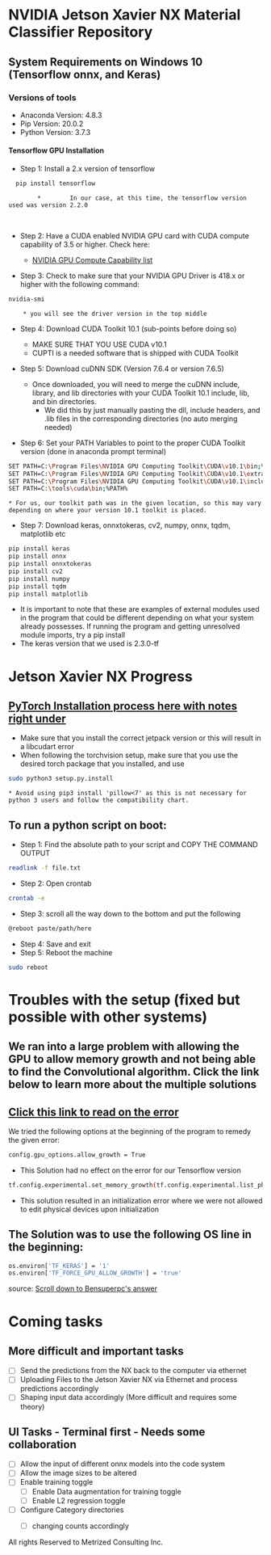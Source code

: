 # NVIDIA Jetson Xavier NX Material Classifier Repository

## System Requirements on Windows 10 (Tensorflow onnx, and Keras)

### Versions of tools
* Anaconda Version: 4.8.3
* Pip Version: 20.0.2
* Python Version: 3.7.3


#### Tensorflow GPU Installation
* Step 1: Install a 2.x version of tensorflow<br />

```bash
  pip install tensorflow
```
            *        In our case, at this time, the tensorflow version used was version 2.2.0
<br />

* Step 2: Have a CUDA enabled NVIDIA GPU card with CUDA compute capability of 3.5 or higher. Check here:<br />

    * [NVIDIA GPU Compute Capability list](https://developer.nvidia.com/cuda-gpus)

* Step 3: Check to make sure that your NVIDIA GPU Driver is 418.x or higher with the following command:
```bash
nvidia-smi
```
        * you will see the driver version in the top middle

* Step 4: Download CUDA Toolkit 10.1 (sub-points before doing so) <br />
    * MAKE SURE THAT YOU USE CUDA v10.1
    * CUPTI is a needed software that is shipped with CUDA Toolkit
* Step 5: Download cuDNN SDK (Version 7.6.4 or version 7.6.5)
    * Once downloaded, you will need to merge the cuDNN include, library, and lib directories with your CUDA Toolkit 10.1 include, lib, and bin directories.
        * We did this by just manually pasting the dll, include headers, and .lib files in the corresponding directories (no auto merging needed)

* Step 6: Set your PATH Variables to point to the proper CUDA Toolkit version (done in anaconda prompt terminal)
```bash
SET PATH=C:\Program Files\NVIDIA GPU Computing Toolkit\CUDA\v10.1\bin;%PATH%
SET PATH=C:\Program Files\NVIDIA GPU Computing Toolkit\CUDA\v10.1\extras\CUPTI\lib64;%PATH%
SET PATH=C:\Program Files\NVIDIA GPU Computing Toolkit\CUDA\v10.1\include;%PATH%
SET PATH=C:\tools\cuda\bin;%PATH%
```
    * For us, our toolkit path was in the given location, so this may vary depending on where your version 10.1 toolkit is placed.
* Step 7: Download keras, onnxtokeras, cv2, numpy, onnx, tqdm, matplotlib etc <br />

```bash
pip install keras
pip install onnx
pip install onnxtokeras
pip install cv2
pip install numpy
pip install tqdm
pip install matplotlib
```
* It is important to note that these are examples of external modules used in the program that could be different depending on what your system already possesses. If running the program and getting unresolved module imports, try a pip install
* The keras version that we used is 2.3.0-tf

# Jetson Xavier NX Progress

## [PyTorch Installation process here with notes right under](https://forums.developer.nvidia.com/t/pytorch-for-jetson-nano-version-1-5-0-now-available/72048)
* Make sure that you install the correct jetpack version or this will result in a libcudart error
* When following the torchvision setup, make sure that you use the desired torch package that you installed, and use
```bash
sudo python3 setup.py.install
```
    * Avoid using pip3 install 'pillow<7' as this is not necessary for python 3 users and follow the compatibility chart.
## To run a python script on boot:
* Step 1: Find the absolute path to your script and COPY THE COMMAND OUTPUT
```bash
readlink -f file.txt
```
* Step 2: Open crontab
```bash
crontab -e
```
* Step 3: scroll all the way down to the bottom and put the following
```bash
@reboot paste/path/here
```
* Step 4: Save and exit
* Step 5: Reboot the machine
```bash
sudo reboot
```

# Troubles with the setup (fixed but possible with other systems)
## We ran into a large problem with allowing the GPU to allow memory growth and not being able to find the Convolutional algorithm. Click the link below to learn more about the multiple solutions
## [Click this link to read on the error](https://github.com/tensorflow/tensorflow/issues/24496)
We tried the following options at the beginning of the program to remedy the given error:
```bash
config.gpu_options.allow_growth = True
```
* This Solution had no effect on the error for our Tensorflow version

```bash
tf.config.experimental.set_memory_growth(tf.config.experimental.list_physical_devices('GPU')[0],True)
```
* This solution resulted in an initialization error where we were not allowed to edit physical devices upon initialization

## The Solution was to use the following OS line in the beginning:
```bash
os.environ['TF_KERAS'] = '1'
os.environ['TF_FORCE_GPU_ALLOW_GROWTH'] = 'true'
```
source: [Scroll down to Bensuperpc's answer](https://stackoverflow.com/questions/53698035/failed-to-get-convolution-algorithm-this-is-probably-because-cudnn-failed-to-in)

# Coming tasks
## More difficult and important tasks

* [ ] Send the predictions from the NX back to the computer via ethernet
* [ ] Uploading Files to the Jetson Xavier NX via Ethernet and process predictions accordingly
* [ ] Shaping input data accordingly (More difficult and requires some theory)

## UI Tasks - Terminal first - Needs some collaboration
- [ ] Allow the input of different onnx models into the code system 
- [ ] Allow the image sizes to be altered
- [ ] Enable training toggle
    - [ ] Enable Data augmentation for training toggle
    - [ ] Enable L2 regression toggle
- [ ] Configure Category directories
    - [ ] changing counts accordingly


All rights Reserved to Metrized Consulting Inc.